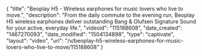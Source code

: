 {
    "title": "Beoplay H5 - Wireless earphones for music lovers who live to move.",
    "description": "From the daily commute to the evening run, Beoplay H5 wireless earphones deliver outstanding Bang & Olufsen Signature Sound for your active, everyday life.",
    "videoid": "115188608",
    "date_created": "1467270093",
    "date_modified": "1504134898",
    "type": "captivate",
    "layout": "video",
    "url": "\/v\/beoplay-h5-wireless-earphones-for-music-lovers-who-live-to-move\/115188608"
}